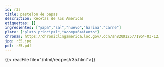 ```yaml
---
id: r35
title: pastelon de papas
description: Recetas de las Américas
etiquettas: []
ingredientes: ["papa","sal","huevo","harina","carne"]
plato: ["plato principal","acompañamiento"]
chronam: https://chroniclingamerica.loc.gov/lccn/sn82001257/1954-03-12/ed-1/seq-4/
jpg: r35.jpg
pdf: r35.pdf
---
```


{{< readFile file="./html/recipes/r35.html">}}